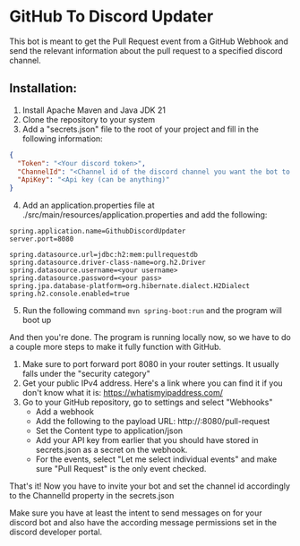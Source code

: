 # GitHub To Discord Updater

This bot is meant to get the Pull Request event from a GitHub Webhook and send the relevant information about the pull request to a specified discord channel. 

## Installation:
1. Install Apache Maven and Java JDK 21
2. Clone the repository to your system
3. Add a "secrets.json" file to the root of your project and fill in the following information:
```json
{
  "Token": "<Your discord token>",
  "ChannelId": "<Channel id of the discord channel you want the bot to send messages to>",
  "ApiKey": "<Api key (can be anything)"
}
```

4. Add an application.properties file at ./src/main/resources/application.properties and add the following:
```
spring.application.name=GithubDiscordUpdater
server.port=8080

spring.datasource.url=jdbc:h2:mem:pullrequestdb
spring.datasource.driver-class-name=org.h2.Driver
spring.datasource.username=<your username>
spring.datasource.password=<your pass>
spring.jpa.database-platform=org.hibernate.dialect.H2Dialect
spring.h2.console.enabled=true
```
5. Run the following command `mvn spring-boot:run` and the program will boot up

And then you're done. The program is running locally now, so we have to do a couple more steps to make it fully function with GitHub.

1. Make sure to port forward port 8080 in your router settings. It usually falls under the "security category"
2. Get your public IPv4 address. Here's a link where you can find it if you don't know what it is: https://whatismyipaddress.com/
3. Go to your GitHub repository, go to settings and select "Webhooks"
   - Add a webhook
   - Add the following to the payload URL: http://<your ip or domain if you have it>:8080/pull-request
   - Set the Content type to application/json
   - Add your API key from earlier that you should have stored in secrets.json as a secret on the webhook.
   - For the events, select "Let me select individual events" and make sure "Pull Request" is the only event checked.

That's it! Now you have to invite your bot and set the channel id accordingly to the ChannelId property in the secrets.json

Make sure you have at least the intent to send messages on for your discord bot and also have the according message permissions set in the discord developer portal.
